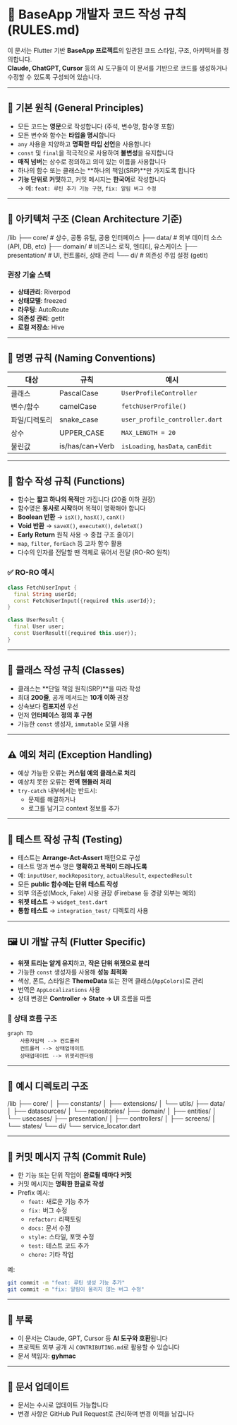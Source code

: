# 📘 BaseApp 개발자 코드 작성 규칙 (RULES.md)

이 문서는 Flutter 기반 **BaseApp 프로젝트**의 일관된 코드 스타일, 구조, 아키텍처를 정의합니다.  
**Claude, ChatGPT, Cursor** 등의 AI 도구들이 이 문서를 기반으로 코드를 생성하거나 수정할 수 있도록 구성되어 있습니다.

---

## 📌 기본 원칙 (General Principles)

- 모든 코드는 **영문**으로 작성합니다 (주석, 변수명, 함수명 포함)
- 모든 변수와 함수는 **타입을 명시**합니다
- `any` 사용을 지양하고 **명확한 타입 선언**을 사용합니다
- `const` 및 `final`을 적극적으로 사용하여 **불변성**을 유지합니다
- **매직 넘버**는 상수로 정의하고 의미 있는 이름을 사용합니다
- 하나의 함수 또는 클래스는 **하나의 책임(SRP)**만 가지도록 합니다
- **기능 단위로 커밋**하고, 커밋 메시지는 **한국어**로 작성합니다  
  → 예: `feat: 루틴 추가 기능 구현`, `fix: 알림 버그 수정`

---

## 🧱 아키텍처 구조 (Clean Architecture 기준)

/lib
├── core/             # 상수, 공통 유틸, 공용 인터페이스
├── data/             # 외부 데이터 소스 (API, DB, etc)
├── domain/           # 비즈니스 로직, 엔티티, 유스케이스
├── presentation/     # UI, 컨트롤러, 상태 관리
└── di/               # 의존성 주입 설정 (getIt)

### 권장 기술 스택
- **상태관리**: Riverpod  
- **상태모델**: freezed  
- **라우팅**: AutoRoute  
- **의존성 관리**: getIt  
- **로컬 저장소**: Hive  

---

## 📛 명명 규칙 (Naming Conventions)

| 대상         | 규칙        | 예시                           |
|--------------|-------------|--------------------------------|
| 클래스       | PascalCase  | `UserProfileController`        |
| 변수/함수    | camelCase   | `fetchUserProfile()`           |
| 파일/디렉토리| snake_case  | `user_profile_controller.dart` |
| 상수         | UPPER_CASE  | `MAX_LENGTH = 20`              |
| 불린값       | is/has/can+Verb | `isLoading`, `hasData`, `canEdit` |

---

## 🔧 함수 작성 규칙 (Functions)

- 함수는 **짧고 하나의 목적**만 가집니다 (20줄 이하 권장)
- 함수명은 **동사로 시작**하며 목적이 명확해야 합니다
- **Boolean 반환** → `isX()`, `hasX()`, `canX()`  
- **Void 반환** → `saveX()`, `executeX()`, `deleteX()`
- **Early Return** 원칙 사용 → 중첩 구조 줄이기
- `map`, `filter`, `forEach` 등 고차 함수 활용
- 다수의 인자를 전달할 땐 객체로 묶어서 전달 (RO-RO 원칙)

### ✅ RO-RO 예시

```dart
class FetchUserInput {
  final String userId;
  const FetchUserInput({required this.userId});
}

class UserResult {
  final User user;
  const UserResult({required this.user});
}
```

---

## 🧩 클래스 작성 규칙 (Classes)

- 클래스는 **단일 책임 원칙(SRP)**을 따라 작성
- 최대 **200줄**, 공개 메서드는 **10개 이하** 권장
- 상속보다 **컴포지션** 우선
- 먼저 **인터페이스 정의 후 구현**
- 가능한 `const` 생성자, `immutable` 모델 사용

---

## ⚠️ 예외 처리 (Exception Handling)

- 예상 가능한 오류는 **커스텀 예외 클래스로 처리**
- 예상치 못한 오류는 **전역 핸들러 처리**
- `try-catch` 내부에서는 반드시:
  - 문제를 해결하거나
  - 로그를 남기고 context 정보를 추가

---

## 🧪 테스트 작성 규칙 (Testing)

- 테스트는 **Arrange-Act-Assert** 패턴으로 구성
- 테스트 명과 변수 명은 **명확하고 목적이 드러나도록**
- 예: `inputUser`, `mockRepository`, `actualResult`, `expectedResult`
- 모든 **public 함수에는 단위 테스트 작성**
- 외부 의존성(Mock, Fake) 사용 권장 (Firebase 등 경량 외부는 예외)
- **위젯 테스트** → `widget_test.dart`
- **통합 테스트** → `integration_test/` 디렉토리 사용

---

## 🖼 UI 개발 규칙 (Flutter Specific)

- **위젯 트리는 얕게 유지**하고, **작은 단위 위젯으로 분리**
- 가능한 `const` 생성자를 사용해 **성능 최적화**
- 색상, 폰트, 스타일은 **ThemeData** 또는 전역 클래스(`AppColors`)로 관리
- 번역은 `AppLocalizations` 사용
- 상태 변경은 **Controller → State → UI** 흐름을 따름

### 🔄 상태 흐름 구조

```mermaid
graph TD
    사용자입력 --> 컨트롤러
    컨트롤러 --> 상태업데이트
    상태업데이트 --> 위젯리렌더링
```

---

## 📁 예시 디렉토리 구조

/lib
├── core/
│   ├── constants/
│   ├── extensions/
│   └── utils/
├── data/
│   ├── datasources/
│   └── repositories/
├── domain/
│   ├── entities/
│   └── usecases/
├── presentation/
│   ├── controllers/
│   ├── screens/
│   └── states/
└── di/
    └── service_locator.dart

---

## 🔨 커밋 메시지 규칙 (Commit Rule)

- 한 기능 또는 단위 작업이 **완료될 때마다 커밋**
- 커밋 메시지는 **명확한 한글로 작성**
- Prefix 예시:
  - `feat:` 새로운 기능 추가
  - `fix:` 버그 수정
  - `refactor:` 리팩토링
  - `docs:` 문서 수정
  - `style:` 스타일, 포맷 수정
  - `test:` 테스트 코드 추가
  - `chore:` 기타 작업

예:
```bash
git commit -m "feat: 루틴 생성 기능 추가"
git commit -m "fix: 알림이 울리지 않는 버그 수정"
```

---

## 📎 부록

- 이 문서는 Claude, GPT, Cursor 등 **AI 도구와 호환**됩니다
- 프로젝트 외부 공개 시 `CONTRIBUTING.md`로 활용할 수 있습니다
- 문서 책임자: **gyhmac**

---

## 🔁 문서 업데이트

- 문서는 수시로 업데이트 가능합니다
- 변경 사항은 GitHub Pull Request로 관리하며 변경 이력을 남깁니다